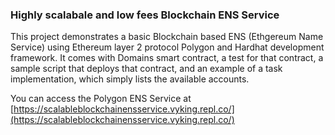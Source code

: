 ### Highly scalabale and low fees Blockchain ENS Service
This project demonstrates a basic Blockchain based ENS (Ethgereum Name Service) using Ethereum layer 2 protocol Polygon and Hardhat development framework. It comes with Domains smart contract, a test for that contract, a sample script that deploys that contract, and an example of a task implementation, which simply lists the available accounts.

You can access the Polygon ENS Service at [https://scalableblockchainensservice.vyking.repl.co/](https://scalableblockchainensservice.vyking.repl.co/)
